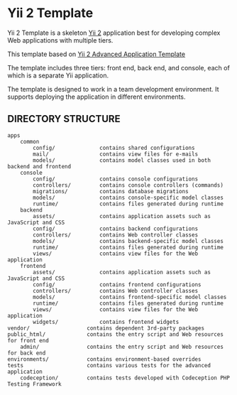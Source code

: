 Yii 2 Template
===============================

Yii 2 Template is a skeleton [Yii 2](http://www.yiiframework.com/) application best for
developing complex Web applications with multiple tiers.

This template based on [Yii 2 Advanced Application Template](https://github.com/yiisoft/yii2-app-advanced)

The template includes three tiers: front end, back end, and console, each of which
is a separate Yii application.

The template is designed to work in a team development environment. It supports
deploying the application in different environments.

DIRECTORY STRUCTURE
-------------------

```
apps
    common
        config/              contains shared configurations
        mail/                contains view files for e-mails
        models/              contains model classes used in both backend and frontend
    console
        config/              contains console configurations
        controllers/         contains console controllers (commands)
        migrations/          contains database migrations
        models/              contains console-specific model classes
        runtime/             contains files generated during runtime
    backend
        assets/              contains application assets such as JavaScript and CSS
        config/              contains backend configurations
        controllers/         contains Web controller classes
        models/              contains backend-specific model classes
        runtime/             contains files generated during runtime
        views/               contains view files for the Web application
    frontend
        assets/              contains application assets such as JavaScript and CSS
        config/              contains frontend configurations
        controllers/         contains Web controller classes
        models/              contains frontend-specific model classes
        runtime/             contains files generated during runtime
        views/               contains view files for the Web application
        widgets/             contains frontend widgets
vendor/                  contains dependent 3rd-party packages
public_html/             contains the entry script and Web resources for front end
    admin/               contains the entry script and Web resources for back end
environments/            contains environment-based overrides
tests                    contains various tests for the advanced application
    codeception/         contains tests developed with Codeception PHP Testing Framework
```
